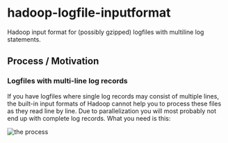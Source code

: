 # hadoop-logfile-inputformat
Hadoop input format for (possibly gzipped) logfiles with multiline log statements.

## Process / Motivation

### Logfiles with multi-line log records
If you have logfiles where single log records may consist of multiple lines, the built-in input formats of Hadoop cannot help you to process these files as they read line by line. Due to parallelization you will most probably not end up with complete log records. What you need is this:

![the process](https://raw.githubusercontent.com/comdirect/hadoop-logfile-inputformat/documentation/img/LogfileInputFormat_Process.png)


